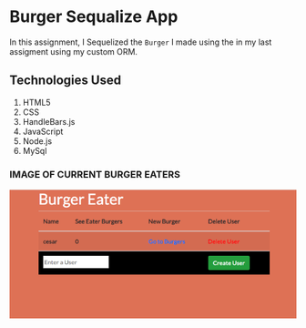 # Burger Sequalize App

In this assignment, I  Sequelized the `Burger` I made using the in my last assigment using my custom ORM.

## Technologies Used

1. HTML5
2. CSS
3. HandleBars.js
4. JavaScript
5. Node.js
6. MySql

### IMAGE OF CURRENT BURGER EATERS
![image of burger eaters list](./public/assets/img/burger-eaters.png)
